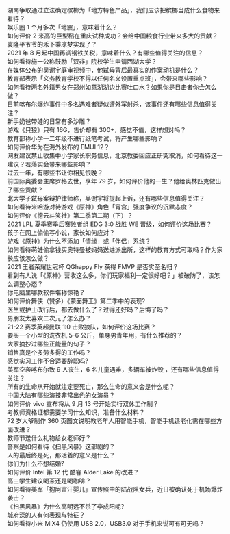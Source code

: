 湖南争取通过立法确定槟榔为「地方特色产品」，我们应该把槟榔当成什么食物来看待？  
娱乐圈 1 个月多次「地震」，意味着什么？  
如何评价 2 米高的巨型稻在重庆试种成功？会给中国粮食行业带来多大的贡献？袁隆平爷爷的禾下乘凉梦实现了？  
2021 年 8 月起中国再调钢铁关税，意味着什么？有哪些值得关注的信息？  
如何看待施一公称鼓励「双非」院校学生申请西湖大学？  
在媒体公布的吴谢宇庭审视频中，他弑母背后最真实的作案动机是什么？  
教育部表示「义务教育学校不得以任何名义设置重点班」，会带来哪些影响？  
如何看待两名外籍男女在郑州如意湖湖边比赛吐口水？如果你是目击者你会怎么做？  
日前喀布尔爆炸事件中多名遇难者疑似遭外军射杀，该事件还有哪些信息值得关注？  
新手奶爸带娃的日常有多沙雕？  
游戏《只狼》只有 16G，售价却有 300+，感觉不值，这样想对吗？  
教育部称小学一二年级不进行纸笔考试，将产生哪些影响？  
如何评价华为在海外发布的 EMUI 12？  
网友建议禁止收集中小学家长职务信息，北京教委回应正研究取消，如何看待这一建议？若落实会带来哪些影响？  
过去一年，有哪些书让你相见恨晚？  
前国际奥委会主席罗格去世，享年 79 岁，如何评价他的一生？他给奥林匹克做出了哪些贡献？  
北大学子弑母案辩护律师称，吴谢宇将提起上诉，还有哪些信息值得关注？  
如何看待米哈游对待游戏《原神》角色「宵宫」强度争议的沉默态度？  
如何评价《德云斗笑社》第二季第二期（下）？  
2021 LPL 夏季赛季后赛败者组 EDG 3:0 战胜 WE 晋级，如何评价这场比赛？  
孩子在网上偷偷写小说，家长如何应对？  
游戏《原神》为什么不添加「情缘」或「伴侣」系统？  
如何看待萌娃偷拿钱买奥特曼被妈妈送进派出所，这样的教育方式可取吗？作为家长应该怎么做？  
2021 王者荣耀世冠杯 QGhappy Fly 获得 FMVP 是否实至名归？  
看到有人说「《原神》营收这么多，你们玩家福利一定很好吧？」被破防了，该怎么调整心态？  
你电脑里哪款软件堪称惊艳？  
如何评价舞侠（赞多）《蒙面舞王》第二季中的表现?  
医生或护士改行后，都去做什么了？过得还好吗？后悔了吗？  
男朋友太喜欢二次元了怎么办？  
21-22 赛季英超曼联 1:0 击败狼队，如何评价这场比赛？  
要买一个小型的洗衣机 5-6 公斤，单身男青年用，有什么推荐的？  
大家摘抄过哪些正能量的句子？  
销售真是个多劳多得的工作吗？  
感觉实习工作不合适要辞职吗?  
美军空袭喀布尔致 9 人丧生，6 名儿童遇难，多辆车被炸毁 ，还有哪些信息值得关注？  
所有的生命从开始就注定要死亡，那么生命的意义会是什么呢？  
中国大陆有哪些演技非常出色的女演员？  
如何评价 vivo 宣布将从 9 月 13 号开始实行双休工作制？  
考教师资格证都需要学习什么知识，准备什么材料？  
72 岁大爷制作 360 页图文说明教老年人用智能手机，智能手机适老化需在哪些方面改进？  
教师节送什么礼物给女老师好？  
警察是如何看待《扫黑风暴》这部剧的？  
人的最后终是死，那活着的意义是什么？  
你们为什么不想结婚?  
如何评价 Intel 第 12 代 酷睿 Alder Lake 的改进？  
高三学生建议喝茶还是喝咖啡？  
如何看待美军「抱阿富汗婴儿」宣传照中的陆战队女兵，近日被确认死于机场爆炸袭击？  
《扫黑风暴》为什么高明远不杀了李成阳呢?  
城府深的人有何表现与特征？  
如何看待小米 MIX4 仍使用 USB 2.0，USB3.0 对于手机来说可有可无吗？  
